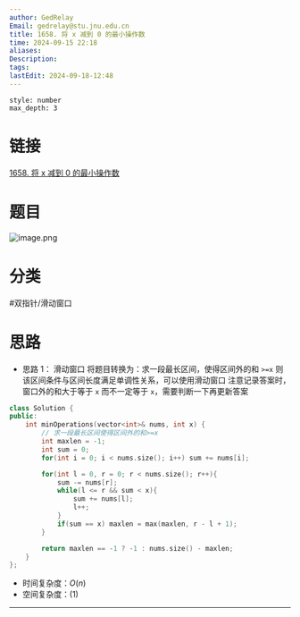 ```yaml
---
author: GedRelay
Email: gedrelay@stu.jnu.edu.cn
title: 1658. 将 x 减到 0 的最小操作数
time: 2024-09-15 22:18
aliases: 
Description: 
tags: 
lastEdit: 2024-09-18-12:48
---
```


```toc
style: number
max_depth: 3
```

# 链接
[1658. 将 x 减到 0 的最小操作数](https://leetcode.cn/problems/minimum-operations-to-reduce-x-to-zero/) 

# 题目
![image.png](https://ged-pic-bed.oss-cn-guangzhou.aliyuncs.com/img/202409152218934.png)


# 分类
#双指针/滑动窗口 

# 思路
- 思路 1：
滑动窗口
将题目转换为：求一段最长区间，使得区间外的和 `>=x` 
则该区间条件与区间长度满足单调性关系，可以使用滑动窗口
注意记录答案时，窗口外的和大于等于 `x` 而不一定等于 `x`，需要判断一下再更新答案


```cpp
class Solution {
public:
    int minOperations(vector<int>& nums, int x) {
        // 求一段最长区间使得区间外的和>=x
        int maxlen = -1;
        int sum = 0;
        for(int i = 0; i < nums.size(); i++) sum += nums[i];

        for(int l = 0, r = 0; r < nums.size(); r++){
            sum -= nums[r];
            while(l <= r && sum < x){
                sum += nums[l];
                l++;
            }
            if(sum == x) maxlen = max(maxlen, r - l + 1);
        }

        return maxlen == -1 ? -1 : nums.size() - maxlen;
    }
};
```


- 时间复杂度：${O\left( n \right)  }$ 
- 空间复杂度：${\left( 1 \right)  }$ 


---

